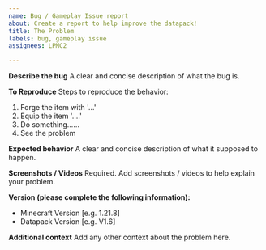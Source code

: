 ```yaml
---
name: Bug / Gameplay Issue report
about: Create a report to help improve the datapack!
title: The Problem
labels: bug, gameplay issue
assignees: LPMC2

---
```


**Describe the bug**
A clear and concise description of what the bug is.

**To Reproduce**
Steps to reproduce the behavior:
1. Forge the item with '...'
2. Equip the item '....'
3. Do something......
4. See the problem

**Expected behavior**
A clear and concise description of what it supposed to happen.

**Screenshots / Videos**
Required. Add screenshots / videos to help explain your problem.

**Version (please complete the following information):**
 - Minecraft Version [e.g. 1.21.8]
 - Datapack Version [e.g. V1.6]

**Additional context**
Add any other context about the problem here.
